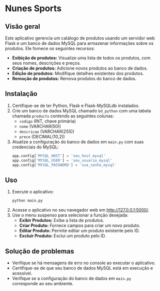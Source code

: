 #  Nunes Sports

## Visão geral

Este aplicativo gerencia um catálogo de produtos usando um servidor web Flask e um banco de dados MySQL para armazenar informações sobre os produtos. Ele fornece os seguintes recursos:

* **Exibição de produtos:** Visualize uma lista de todos os produtos, com seus nomes, descrições e preços.
* **Criação de produtos:** Adicione novos produtos ao banco de dados.
* **Edição de produtos:** Modifique detalhes existentes dos produtos.
* **Remoção de produtos:** Remova produtos do banco de dados.

## Instalação

1. Certifique-se de ter Python, Flask e Flask-MySQLdb instalados.
2. Crie um banco de dados MySQL chamado `bd_python` com uma tabela chamada `products` contendo as seguintes colunas:
   * `codigo` (INT, chave primária)
   * `nome` (VARCHAR(50))
   * `descricao` (VARCHAR(255))
   * `preco` (DECIMAL(10,2))
3. Atualize a configuração do banco de dados em `main.py` com suas credenciais do MySQL:
   ```python
   app.config['MYSQL_HOST'] = 'seu_host_mysql'
   app.config['MYSQL_USER'] = 'seu_usuario_mysql'
   app.config['MYSQL_PASSWORD'] = 'sua_senha_mysql'
   ```
## Uso

1. Execute o aplicativo:
   ```bash
   python main.py
   ```
2. Acesse o aplicativo no seu navegador web em http://127.0.0.1:5000/.
3. Use o menu suspenso para selecionar a função desejada:
   * **Exibir Produtos:** Exibe a lista de produtos.
   * **Criar Produto:** Fornece campos para criar um novo produto.
   * **Editar Produto:** Permite editar um produto existente pelo ID.
   * **Excluir Produto:** Exclui um produto pelo ID.

## Solução de problemas

* Verifique se há mensagens de erro no console ao executar o aplicativo.
* Certifique-se de que seu banco de dados MySQL está em execução e acessível.
* Verifique se a configuração do banco de dados em `main.py` corresponde ao seu ambiente.
